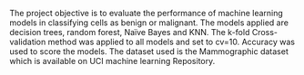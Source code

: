 The project objective is to evaluate the performance of machine learning models in classifying cells as benign or malignant. 
The models applied are decision trees, random forest, Naïve Bayes and KNN. The k-fold Cross-validation method was applied to all models and set to cv=10. 
Accuracy was used to score the models. The dataset used is the Mammographic dataset which is available on UCI machine learning Repository.
